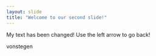 ```yaml
---
layout: slide
title: "Welcome to our second slide!"
---
```

My text has been changed!
Use the left arrow to go back!

vonstegen
